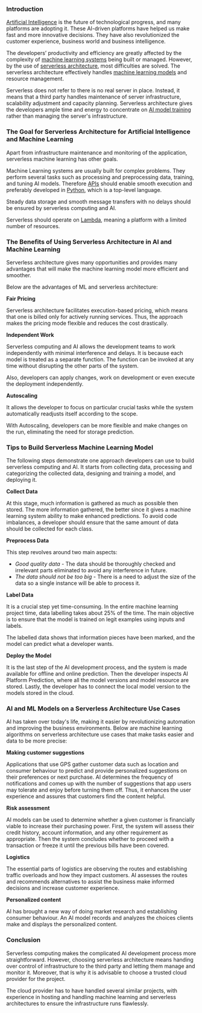 ### Introduction
[Artificial Intelligence](https://builtin.com/artificial-intelligence) is the future of technological progress, and many platforms are adopting it. These AI-driven platforms have helped us make fast and more innovative decisions. They have also revolutionized the customer experience, business world and business intelligence.

The developers’ productivity and efficiency are greatly affected by the complexity of [machine learning systems](https://www.sciencedirect.com/topics/computer-science/machine-learning-system) being built or managed. However, by the use of [serverless architecture](https://martinfowler.com/articles/serverless.html), most difficulties are solved. The serverless architecture effectively handles [machine learning models](https://developer.ibm.com/technologies/artificial-intelligence/articles/cc-models-machine-learning/) and resource management.

Serverless does not refer to there is no real server in place. Instead, it means that a third party handles maintenance of server infrastructure, scalability adjustment and capacity planning. Serverless architecture gives the developers ample time and energy to concentrate on [AI model training](https://insidebigdata.com/2018/10/08/ai-training-work/) rather than managing the server's infrastructure.

### The Goal for Serverless Architecture for Artificial Intelligence and Machine Learning
Apart from infrastructure maintenance and monitoring of the application, serverless machine learning has other goals.

Machine Learning systems are usually built for complex problems. They perform several tasks such as processing and preprocessing data, training, and tuning AI models. Therefore [APIs](https://www.mulesoft.com/resources/api/what-is-an-api) should enable smooth execution and preferably developed in [Python](https://realpython.com/tutorials/machine-learning/), which is a top-level language.

Steady data storage and smooth message transfers with no delays should be ensured by serverless computing and AI.

Serverless should operate on [Lambda](https://www.serverless.com/aws-lambda), meaning a platform with a limited number of resources.

### The Benefits of Using Serverless Architecture in AI and Machine Learning
Serverless architecture gives many opportunities and provides many advantages that will make the machine learning model more efficient and smoother.

Below are the advantages of ML and serverless architecture:

**Fair Pricing**

Serverless architecture facilitates execution-based pricing, which means that one is billed only for actively running services. Thus, the approach makes the pricing mode flexible and reduces the cost drastically.

**Independent Work**

Serverless computing and AI allows the development teams to work independently with minimal interference and delays. It is because each model is treated as a separate function. The function can be invoked at any time without disrupting the other parts of the system.

Also, developers can apply changes, work on development or even execute the deployment independently.

**Autoscaling**

It allows the developer to focus on particular crucial tasks while the system automatically readjusts itself according to the scope.

With Autoscaling, developers can be more flexible and make changes on the run, eliminating the need for storage prediction.

### Tips to Build Serverless Machine Learning Model

The following steps demonstrate one approach developers can use to build serverless computing and AI. It starts from collecting data, processing and categorizing the collected data, designing and training a model, and deploying it.

**Collect Data**

At this stage, much information is gathered as much as possible then stored. The more information gathered, the better since it gives a machine learning system ability to make enhanced predictions. To avoid code imbalances, a developer should ensure that the same amount of data should be collected for each class.

**Preprocess Data**

This step revolves around two main aspects:

-   *Good quality data* - The data should be thoroughly checked and irrelevant parts eliminated to avoid any interference in future.
-   *The data should not be too big* - There is a need to adjust the size of the data so a single instance will be able to process it.

**Label Data**

It is a crucial step yet time-consuming. In the entire machine learning project time, data labelling takes about 25% of the time. The main objective is to ensure that the model is trained on legit examples using inputs and labels.

The labelled data shows that information pieces have been marked, and the model can predict what a developer wants.

**Deploy the Model**

It is the last step of the AI development process, and the system is made available for offline and online prediction. Then the developer inspects AI Platform Prediction, where all the model versions and model resource are stored. Lastly, the developer has to connect the local model version to the models stored in the cloud.

### AI and ML Models on a Serverless Architecture Use Cases
AI has taken over today's life, making it easier by revolutionizing automation and improving the business environments. 
Below are machine learning algorithms on serverless architecture use cases that make tasks easier and data to be more precise:

**Making customer suggestions**

Applications that use GPS gather customer data such as location and consumer behaviour to predict and provide personalized suggestions on their preferences or next purchase. AI determines the frequency of notifications and comes up with the number of suggestions that app users may tolerate and enjoy before turning them off. Thus, it enhances the user experience and assures that customers find the content helpful.

**Risk assessment**

AI models can be used to determine whether a given customer is financially viable to increase their purchasing power. First, the system will assess their credit history, account information, and any other requirement as appropriate. Then the system concludes whether to proceed with a transaction or freeze it until the previous bills have been covered.

**Logistics**

The essential parts of logistics are observing the routes and establishing traffic overloads and how they impact customers. AI assesses the routes and recommends alternatives to assist the business make informed decisions and increase customer experience.

**Personalized content**

AI has brought a new way of doing market research and establishing consumer behaviour. An AI model records and analyzes the choices clients make and displays the personalized content.

### Conclusion
Serverless computing makes the complicated AI development process more straightforward. However, choosing serverless architecture means handing over control of infrastructure to the third party and letting them manage and monitor it. Moreover, that is why it is advisable to choose a trusted cloud provider for the project.

The cloud provider has to have handled several similar projects, with experience in hosting and handling machine learning and serverless architectures to ensure the infrastructure runs flawlessly.